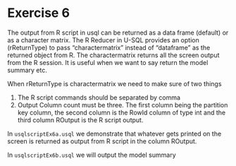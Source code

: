 # Exercise 6

The output from R script in usql can be returned as a data frame (default) or as a character matrix. The R Reducer in U-SQL provides an option (rReturnType) to pass “charactermatrix” instead of “dataframe” as the returned object from R. The charactermatrix returns all the screen output from the R session. It is useful when we want to say return the model summary etc.

When rReturnType is charactermatrix we need to make sure of two things
1) The R script commands should be separated by comma
2) Output Column count must be three. The first column being the partition key column, the second column is the RowId column of type int and the third column ROutput is the R script output.


In `usqlscriptEx6a.usql` we demonstrate that whatever gets printed on the screen is returned as output from R script in the column ROutput.  

In `usqlscriptEx6b.usql` we will output the model summary

